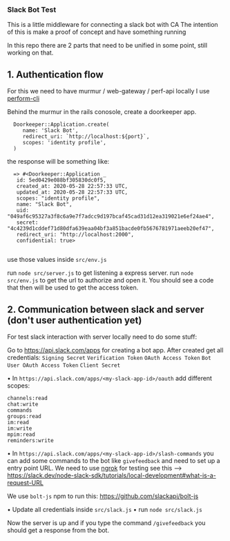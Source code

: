 
### Slack Bot Test

This is a little middleware for connecting a slack bot with CA
The intention of this is make a proof of concept and have something running

In this repo there are 2 parts that need to be unified in some point, still working on that.

## 1. Authentication flow

For this we need to have murmur / web-gateway / perf-api locally I use [perform-cli](https://github.com/cultureamp/perform-cli)

Behind the murmur in the rails conosole, create a doorkeeper app.

```
  Doorkeeper::Application.create(
     name: 'Slack Bot',
     redirect_uri: `http://localhost:${port}`,
     scopes: 'identity profile',
  )
```

the response will be something like: 

```
  => #<Doorkeeper::Application _
   id: 5ed0429e088bf305830dc0f5,
   created_at: 2020-05-28 22:57:33 UTC,
   updated_at: 2020-05-28 22:57:33 UTC,
   scopes: "identity profile",
   name: "Slack Bot",
   uid: "049af6c95327a3f8c6a9e7f7adcc9d197bcaf45cad31d12ea319021e6ef24ae4",
   secret: "4c4239d1cddef71d80dfa639eaa04bf3a851bacde0fb5676781971aeeb20ef47",
   redirect_uri: "http://localhost:2000", 
   confidential: true>
 
```

use those values inside `src/env.js`

run `node src/server.js` to get listening a express server.
run `node src/env.js` to get the url to authorize and open it.
You should see a code that then will be used to get the access token. 

## 2. Communication between slack and server (don't user authentication yet)

For test slack interaction with server  locally need to do some stuff:

Go to https://api.slack.com/apps for creating a bot app.
After created get all credentials: 
`Signing Secret`
`Verification Token` 
`OAuth Access Token` 
`Bot User OAuth Access Token`
`Client Secret`

• In `https://api.slack.com/apps/<my-slack-app-id>/oauth` add different scopes:

```
channels:read
chat:write
commands
groups:read
im:read
im:write
mpim:read
reminders:write
```

• In `https://api.slack.com/apps/<my-slack-app-id>/slash-commands` 
you can add some commands to the bot like `givefeedback` and need to set up a entry point URL. We need to use [ngrok](https://ngrok.com/) for testing see this --> https://slack.dev/node-slack-sdk/tutorials/local-development#what-is-a-request-URL

We use `bolt-js` npm to run this: https://github.com/slackapi/bolt-js 

• Update all credentials inside `src/slack.js`
• run `node src/slack.js` 

Now the server is up and if you type the command `/givefeedback` you should get a response from the bot.

